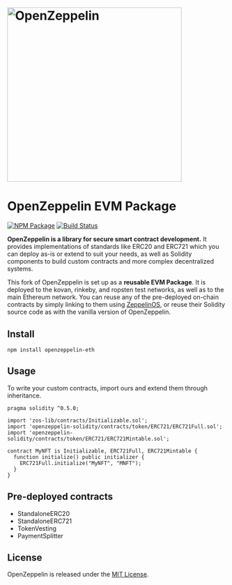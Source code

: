 # <img src="logo.png" alt="OpenZeppelin" width="400px">

# OpenZeppelin EVM Package

[![NPM Package](https://img.shields.io/npm/v/openzeppelin-eth.svg?style=flat-square)](https://www.npmjs.org/package/openzeppelin-eth)
[![Build Status](https://img.shields.io/travis/OpenZeppelin/openzeppelin-eth.svg?branch=master&style=flat-square)](https://travis-ci.org/OpenZeppelin/openzeppelin-eth)

**OpenZeppelin is a library for secure smart contract development.** It provides implementations of standards like ERC20 and ERC721 which you can deploy as-is or extend to suit your needs, as well as Solidity components to build custom contracts and more complex decentralized systems.

This fork of OpenZeppelin is set up as a **reusable EVM Package**. It is deployed to the kovan, rinkeby, and ropsten test networks, as well as to the main Ethereum network. You can reuse any of the pre-deployed on-chain contracts by simply linking to them using [ZeppelinOS](https://github.com/zeppelinos/zos), or reuse their Solidity source code as with the vanilla version of OpenZeppelin.

## Install

```
npm install openzeppelin-eth
```

## Usage

To write your custom contracts, import ours and extend them through inheritance.

```solidity
pragma solidity ^0.5.0;

import 'zos-lib/contracts/Initializable.sol';
import 'openzeppelin-solidity/contracts/token/ERC721/ERC721Full.sol';
import 'openzeppelin-solidity/contracts/token/ERC721/ERC721Mintable.sol';

contract MyNFT is Initializable, ERC721Full, ERC721Mintable {
  function initialize() public initializer {
    ERC721Full.initialize("MyNFT", "MNFT");
  }
}
```

## Pre-deployed contracts

- StandaloneERC20
- StandaloneERC721
- TokenVesting
- PaymentSplitter

## License

OpenZeppelin is released under the [MIT License](LICENSE).

[Slack]: https://slack.openzeppelin.org
[Zeppelin]: https://zeppelin.solutions
